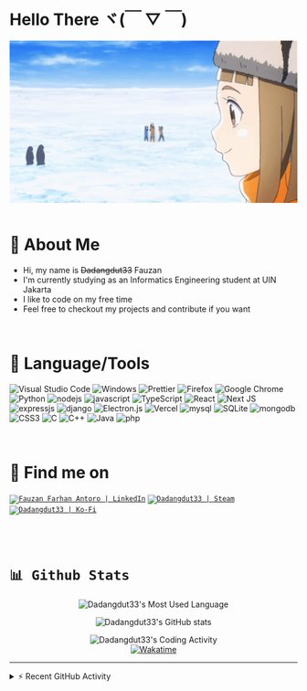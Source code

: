# Hello There ヾ(￣ ▽ ￣)

<div align="center">
    <img align="center"  src="https://github.com/Dadangdut33/Dadangdut33/blob/main/assets/sorayori.gif?raw=true" width="1000px" alt="welcome-gif">
</div>

<br>

# 💬 About Me

- Hi, my name is ~~Dadangdut33~~ Fauzan
- I'm currently studying as an Informatics Engineering student at UIN Jakarta
- I like to code on my free time
- Feel free to checkout my projects and contribute if you want

<br>

<h1>🔧 Language/Tools</h1>

![Visual Studio Code](https://img.shields.io/badge/Visual%20Studio%20Code-0078d7.svg?style=flat-square&logo=visual-studio-code&logoColor=white)
![Windows](https://img.shields.io/badge/Windows-0078D6?style=flat-square&logo=windows&logoColor=white)
![Prettier](https://img.shields.io/badge/-Prettier-F7B93E?style=flat-square&logo=prettier&logoColor=white)
![Firefox](https://img.shields.io/badge/Firefox-FF7139?style=flat-square&logo=Firefox-Browser&logoColor=white)
![Google Chrome](https://img.shields.io/badge/Google%20Chrome-4285F4?style=flat-square&logo=GoogleChrome&logoColor=white)
![Python](https://img.shields.io/badge/python-3670A0?style=flat-square&logo=python&logoColor=ffdd54)
![nodejs](https://img.shields.io/badge/nodejs-339933?style=flat-square&logo=node.js&logoColor=white)
![javascript](https://img.shields.io/badge/javascript-F7DF1E?style=flat-square&logo=javascript&logoColor=black)
![TypeScript](https://img.shields.io/badge/typescript-%23007ACC.svg?style=flat-square&logo=typescript&logoColor=white)
![React](https://img.shields.io/badge/react-%2320232a.svg?style=flat-square&logo=react&logoColor=%2361DAFB)
![Next JS](https://img.shields.io/badge/Next-black?style=flat-square&logo=next.js&logoColor=white)
![expressjs](https://img.shields.io/badge/expressjs-000000?style=flat-square&logo=express&logoColor=white)
![django](https://img.shields.io/badge/django-092E20?style=flat-square&logo=django&logoColor=white)
![Electron.js](https://img.shields.io/badge/Electron-191970?style=flat-square&logo=Electron&logoColor=white)
![Vercel](https://img.shields.io/badge/vercel-%23000000.svg?style=flat-square&logo=vercel&logoColor=white)
![mysql](https://img.shields.io/badge/mysql-4479A1?style=flat-square&logo=mysql&logoColor=white)
![SQLite](https://img.shields.io/badge/sqlite-%2307405e.svg?style=flat-square&logo=sqlite&logoColor=white)
![mongodb](https://img.shields.io/badge/mongodb-47A248?style=flat-square&logo=mongodb&logoColor=white)
![CSS3](https://img.shields.io/badge/css3-%231572B6.svg?style=flat-square&logo=css3&logoColor=white)
![C](https://img.shields.io/badge/c-%2300599C.svg?style=flat-square&logo=c&logoColor=white)
![C++](https://img.shields.io/badge/c++-%2300599C.svg?style=flat-square&logo=c%2B%2B&logoColor=white)
![Java](https://img.shields.io/badge/java-%23ED8B00.svg?style=flat-square&logo=java&logoColor=white)
![php](https://img.shields.io/badge/php-777BB4?style=flat-square&logo=php&logoColor=white)

<br>

<h1>📡 Find me on</h1>

<a href="https://www.linkedin.com/in/fauzan-farhan-antoro/"><code><img alt="Fauzan Farhan Antoro | LinkedIn" 
    src="https://img.shields.io/badge/linkedin-%230077B5.svg?style=flat-square&logo=linkedin&logoColor=white" /></code></a>
<a href="https://steamcommunity.com/id/dadangdut33/"><code><img alt="Dadangdut33 | Steam" 
    src="https://img.shields.io/badge/steam-%23000000.svg?style=flat-square&logo=steam&logoColor=white" /></code></a>
<a href="https://ko-fi.com/dadangdut33/"><code><img alt="Dadangdut33 | Ko-Fi" 
    src="https://img.shields.io/badge/Ko--fi-F16061?style=flat-square&logo=ko-fi&logoColor=white" /></code></a>

<br>
<br>

# <code>📊 Github Stats</code>

<p align="center">
    <img src="https://github-readme-stats.vercel.app/api/top-langs/?username=Dadangdut33&langs_count=8&theme=tokyonight&layout=compact&hide=jupyter notebook, shell, batchfile, html" alt="Dadangdut33's Most Used Language">
</p>

<p align="center">
    <img  src="https://github-readme-stats.vercel.app/api?username=Dadangdut33&show_icons=true&count_private=true&theme=tokyonight&line_height=27" alt="Dadangdut33's GitHub stats">
</p>

<p align="center">
    <img  src="https://github-readme-stats.vercel.app/api/wakatime?username=Dadangdut33&theme=tokyonight" alt="Dadangdut33's Coding Activity"><br>
    <a href="https://wakatime.com/@2c62c33c-4952-4ba2-98b9-e2451599b83a"><img src="https://wakatime.com/badge/user/2c62c33c-4952-4ba2-98b9-e2451599b83a.svg" alt="Wakatime" /></a>
</p>

---

<details>
    <summary>⚡ Recent GitHub Activity</summary>
    
<!--RECENT_ACTIVITY:start-->
1. ⭐ Starred [cat-milk/Anime-Girls-Holding-Programming-Books](https://github.com/cat-milk/Anime-Girls-Holding-Programming-Books)
2. ⭐ Starred [purogamer/Fluent-for-Steam](https://github.com/purogamer/Fluent-for-Steam)
3. ✌️ Released [1.1.0 - Real time](https://github.com/Dadangdut33/Speech-Translate/releases/tag/1.1.0) in [Dadangdut33/Speech-Translate](https://github.com/Dadangdut33/Speech-Translate)
4. ⭐ Starred [sickcodes/Docker-OSX](https://github.com/sickcodes/Docker-OSX)
5. ❗️ Opened issue [#14](https://github.com/Dadangdut33/Screen-Translate/issues/14) in [Dadangdut33/Screen-Translate](https://github.com/Dadangdut33/Screen-Translate)
6. ⭐ Starred [fisharebest/webtrees](https://github.com/fisharebest/webtrees)
7. ✔️ Closed issue [#6](https://github.com/Dadangdut33/Speech-Translate/issues/6) in [Dadangdut33/Speech-Translate](https://github.com/Dadangdut33/Speech-Translate)
8. ✔️ Closed issue [#4](https://github.com/Dadangdut33/Speech-Translate/issues/4) in [Dadangdut33/Speech-Translate](https://github.com/Dadangdut33/Speech-Translate)
9. ✔️ Closed issue [#2](https://github.com/Dadangdut33/Speech-Translate/issues/2) in [Dadangdut33/Speech-Translate](https://github.com/Dadangdut33/Speech-Translate)
10. ✔️ Closed issue [#5](https://github.com/Dadangdut33/Speech-Translate/issues/5) in [Dadangdut33/Speech-Translate](https://github.com/Dadangdut33/Speech-Translate)
<!--RECENT_ACTIVITY:end-->

</details>
